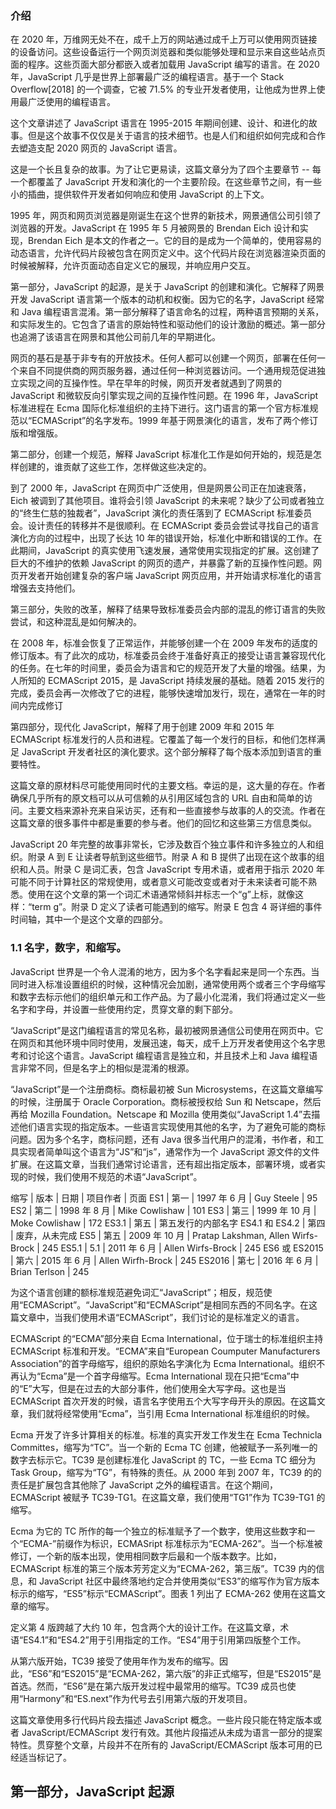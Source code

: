 ### 介绍

在 2020 年，万维网无处不在，成千上万的网站通过成千上万可以使用网页链接的设备访问。这些设备运行一个网页浏览器和类似能够处理和显示来自这些站点页面的程序。这些页面大部分都嵌入或者加载用 JavaScript 编写的语言。在 2020 年，JavaScript 几乎是世界上部署最广泛的编程语言。基于一个 Stack Overflow[2018] 的一个调查，它被 71.5% 的专业开发者使用，让他成为世界上使用最广泛使用的编程语言。

这个文章讲述了 JavaScript 语言在 1995-2015 年期间创建、设计、和进化的故事。但是这个故事不仅仅是关于语言的技术细节。也是人们和组织如何完成和合作去塑造支配 2020 网页的 JavaScript 语言。

这是一个长且复杂的故事。为了让它更易读，这篇文章分为了四个主要章节 -- 每一个都覆盖了 JavaScript 开发和演化的一个主要阶段。在这些章节之间，有一些小的插曲，提供软件开发者如何响应和使用 JavaScript 的上下文。

1995 年，网页和网页浏览器是刚诞生在这个世界的新技术，网景通信公司引领了浏览器的开发。JavaScript 在 1995 年 5 月被网景的 Brendan Eich 设计和实现，Brendan Eich 是本文的作者之一。它的目的是成为一个简单的，使用容易的动态语言，允许代码片段被包含在网页定义中。这个代码片段在浏览器渲染页面的时候被解释，允许页面动态自定义它的展现，并响应用户交互。

第一部分，JavaScript 的起源，是关于 JavaScript 的创建和演化。它解释了网景开发 JavaScript 语言第一个版本的动机和权衡。因为它的名字，JavaScript 经常和 Java 编程语言混淆。第一部分解释了语言命名的过程，两种语言预期的关系，和实际发生的。它包含了语言的原始特性和驱动他们的设计激励的概述。第一部分也追溯了该语言在网景和其他公司前几年的早期进化。

网页的基石是基于非专有的开放技术。任何人都可以创建一个网页，部署在任何一个来自不同提供商的网页服务器，通过任何一种浏览器访问。一个通用规范促进独立实现之间的互操作性。早在早年的时候，网页开发者就遇到了网景的 JavaScript 和微软反向引擎实现之间的互操作性问题。在 1996 年，JavaScript 标准进程在 Ecma 国际化标准组织的主持下进行。这门语言的第一个官方标准规范以“ECMAScript”的名字发布。1999 年基于网景演化的语言，发布了两个修订版和增强版。

第二部分，创建一个规范，解释 JavaScript 标准化工作是如何开始的，规范是怎样创建的，谁贡献了这些工作，怎样做这些决定的。

到了 2000 年，JavaScript 在网页中广泛使用，但是网景公司正在加速衰落，Eich 被调到了其他项目。谁将会引领 JavaScript 的未来呢？缺少了公司或者独立的“终生仁慈的独裁者”，JavaScript 演化的责任落到了 ECMAScript 标准委员会。设计责任的转移并不是很顺利。在 ECMAScript 委员会尝试寻找自己的语言演化方向的过程中，出现了长达 10 年的错误开始，标准化中断和错误的工作。在此期间，JavaScript 的真实使用飞速发展，通常使用实现指定的扩展。这创建了巨大的不维护的依赖 JavaScript 的网页的遗产，并暴露了新的互操作性问题。网页开发者开始创建复杂的客户端 JavaScript 网页应用，并开始请求标准化的语言增强去支持他们。

第三部分，失败的改革，解释了结果导致标准委员会内部的混乱的修订语言的失败尝试，和这种混乱是如何解决的。

在 2008 年，标准会恢复了正常运作，并能够创建一个在 2009 年发布的适度的修订版本。有了此次的成功，标准委员会终于准备好真正的接受让语言兼容现代化的任务。在七年的时间里，委员会为语言和它的规范开发了大量的增强。结果，为人所知的 ECMAScript 2015，是 JavaScript 持续发展的基础。随着 2015 发行的完成，委员会再一次修改了它的进程，能够快速增加发行，现在，通常在一年的时间内完成修订

第四部分，现代化 JavaScript，解释了用于创建 2009 年和 2015 年 ECMAScript 标准发行的人员和进程。它覆盖了每一个发行的目标，和他们怎样满足 JavaScript 开发者社区的演化要求。这个部分解释了每个版本添加到语言的重要特性。

这篇文章的原材料尽可能使用同时代的主要文档。幸运的是，这大量的存在。作者确保几乎所有的原文档可以从可信赖的从引用区域包含的 URL 自由和简单的访问。主要文档来源补充来自采访买，还有和一些直接参与故事的人的交流。作者在这篇文章的很多事件中都是重要的参与者。他们的回忆和这些第三方信息类似。

JavaScript 20 年完整的故事非常长，它涉及数百个独立事件和许多独立的人和组织。附录 A 到 E 让读者导航到这些细节。附录 A 和 B 提供了出现在这个故事的组织和人员。附录 C 是词汇表，包含 JavaScript 专用术语，或者用于指示 2020 年可能不同于计算社区的常规使用，或者意义可能改变或者对于未来读者可能不熟悉。使用在这个文章的第一个词汇术语通常倾斜并标志一个“g”上标，就像这样：“term g”。附录 D 定义了读者可能遇到的缩写。附录 E 包含 4 哥详细的事件时间轴，其中一个是这个文章的四部分。

### 1.1 名字，数字，和缩写。

JavaScript 世界是一个令人混淆的地方，因为多个名字看起来是同一个东西。当同时进入标准设置组织的时候，这种情况会加剧，通常使用两个或者三个字母缩写和数字去标示他们的组织单元和工作产品。为了最小化混淆，我们将通过定义一些名字和字母，并设置一些使用约定，贯穿文章的剩下部分。

“JavaScript”是这门编程语言的常见名称，最初被网景通信公司使用在网页中。它在网页和其他环境中同时使用，发展迅速，每天，成千上万开发者使用这个名字思考和讨论这个语言。JavaScript 编程语言是独立和，并且技术上和 Java 编程语言非常不同，但是名字上的相似是混淆的根源。

“JavaScript”是一个注册商标。商标最初被 Sun Microsystems，在这篇文章编写的时候，注册属于 Oracle Corporation。商标被授权给 Sun 和 Netscape，然后再给 Mozilla Foundation。Netscape 和 Mozilla 使用类似“JavaScript 1.4”去描述他们语言实现的指定版本。一些语言实现使用其他的名字，为了避免可能的商标问题。因为多个名字，商标问题，还有 Java 很多当代用户的混淆，书作者，和工具实现者简单叫这个语言为“JS”和“js”，通常作为一个 JavaScript 源文件的文件扩展。在这篇文章，当我们通常讨论语言，还有超出指定版本，部署环境，或者实现的时候，我们使用不规范的术语“JavaScript”。

缩写 | 版本 | 日期 | 项目作者 | 页面
ES1 | 第一 | 1997 年 6 月 | Guy Steele | 95
ES2 | 第二 | 1998 年 8 月 | Mike Cowlishaw | 101
ES3 | 第三 | 1999 年 10 月 | Moke Cowlishaw | 172
ES3.1 | 第五 | 第五发行的内部名字
ES4.1 和 ES4.2 | 第四 | 废弃，从未完成
ES5 | 第五 | 2009 年 10 月 | Pratap Lakshman, Allen Wirfs-Brock | 245
ES5.1 | 5.1 | 2011 年 6 月 | Allen Wirfs-Brock | 245
ES6 或 ES2015 | 第六 | 2015 年 6 月 | Allen Wirfh-Brock | 245 
ES2016 | 第七 | 2016 年 6 月 | Brian Terlson | 245

为这个语言创建的额标准规范避免词汇“JavaScript”；相反，规范使用“ECMAScript”。“JavaScript”和“ECMAScript”是相同东西的不同名字。在这篇文章中，当我们使用术语“ECMAScript”，我们讨论的是标准定义的语言。

ECMAScript 的“ECMA”部分来自 Ecma International，位于瑞士的标准组织主持 ECMAScript 标准和开发。“ECMA”来自“European Coumputer Manufacturers Association”的首字母缩写，组织的原始名字演化为 Ecma International。组织不再认为“Ecma”是一个首字母缩写。Ecma International 现在只把“Ecma”中的“E”大写，但是在过去的大部分事件，他们使用全大写字母。这也是当 ECMAScript 首次开发的时候，语言名字使用五个大写字母开头的原因。在这篇文章，我们就将经常使用“Ecma”，当引用 Ecma International 标准组织的时候。

Ecma 开发了许多计算相关的标准。标准的真实开发工作发生在 Ecma Technicla Committes，缩写为“TC”。当一个新的 Ecma TC 创建，他被赋予一系列唯一的数字去标示它。TC39 是创建标准化 JavaScript 的 TC，一些 Ecma TC 细分为 Task Group，缩写为“TG”，有特殊的责任。从 2000 年到 2007 年，TC39 的的责任是扩展包含其他除了 JavaScript 之外的编程语言。在这个期间，ECMAScript 被赋予 TC39-TG1。在这篇文章，我们使用“TG1”作为 TC39-TG1  的缩写。

Ecma 为它的 TC 所作的每一个独立的标准赋予了一个数字，使用这些数字和一个“ECMA-”前缀作为标识，ECMASript 标准标示为“ECMA-262”。当一个标准被修订，一个新的版本出现，使用相同数字后最和一个版本数字。比如，ECMAScript 标准的第三个版本芳芳定义为“ECMA-262，第三版”。TC39 内的信息，和 JavaScript 社区中最终落地约定合并使用类似“ES3”的缩写作为官方版本标示的缩写，“ES5”标示“ECMAScript”。图表 1 列出了 ECMA-262 使用在这篇文章的缩写。

定义第 4 版跨越了大约 10 年，包含两个大的设计工作。在这篇文章，术语“ES4.1”和“ES4.2”用于引用指定的工作。“ES4”用于引用第四版整个工作。

从第六版开始，TC39 接受了使用年作为发布的缩写。因此，“ES6”和“ES2015”是“ECMA-262，第六版”的非正式缩写，但是“ES2015”是首选。然而，“ES6”是在第六版开发过程中最常用的缩写。TC39 成员也使用“Harmony”和“ES.next”作为代号去引用第六版的开发项目。

这篇文章使用多行代码片段去描述 JavaScript 概念。一些片段只能在特定版本或者 JavaScript/ECMAScript 发行有效。其他片段描述从未成为语言一部分的提案特性。贯穿整个文章，片段并不在所有的 JavaScript/ECMAScript 版本可用的已经适当标记了。

## 第一部分，JavaScript 起源